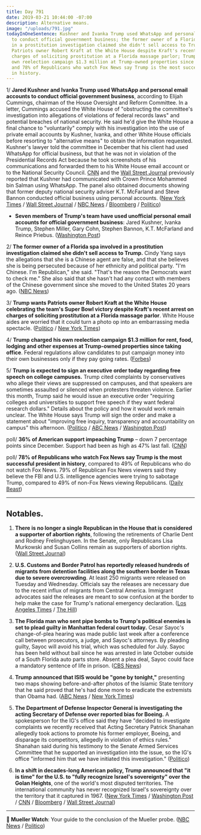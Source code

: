 ```yaml
---
title: Day 791
date: 2019-03-21 10:44:00 -07:00
description: Alternative means.
image: "/uploads/791.jpg"
todayInOneSentence: Kushner and Ivanka Trump used WhatsApp and personal email accounts
  to conduct official government business; the former owner of a Florida spa involved
  in a prostitution investigation claimed she didn't sell access to Trump; Trump wants
  Patriots owner Robert Kraft at the White House despite Kraft's recent arrest on
  charges of soliciting prostitution at a Florida massage parlor; Trump charged his
  own reelection campaign $1.3 million at Trump-owned properties since taking office;
  and 78% of Republicans who watch Fox News say Trump is the most successful president
  in history.
---
```


1/ **Jared Kushner and Ivanka Trump used WhatsApp and personal email accounts to conduct official government business**, according to Elijah Cummings, chairman of the House Oversight and Reform Committee. In a letter, Cummings accused the White House of "obstructing the committee's investigation into allegations of violations of federal records laws" and potential breaches of national security. He said he'd give the White House a final chance to "voluntarily" comply with his investigation into the use of private email accounts by Kushner, Ivanka, and other White House officials before resorting to "alternative means" to obtain the information requested. Kushner's lawyer told the committee in December that his client had used WhatsApp for official business, but that he was not in violation of the Presidential Records Act because he took screenshots of his communications and forwarded them to his White House email account or to the National Security Council. [CNN](https://www.cnn.com/2018/10/17/politics/jared-kushner-saudi-ties-jamal-khashoggi/index.html) and the [Wall Street Journal](https://www.wsj.com/articles/trumps-big-bet-on-saudis-now-poses-a-bigger-dilemma-1540402173) previously reported that Kushner had communicated with Crown Prince Mohammed bin Salman using WhatsApp. The panel also obtained documents showing that former deputy national security adviser K.T. McFarland and Steve Bannon conducted official business using personal accounts. ([New York Times](https://www.nytimes.com/2019/03/21/us/politics/jared-kushner-whatsapp-official-use.html) / [Wall Street Journal](https://www.wsj.com/articles/house-democrats-probe-white-house-officials-email-use-11553188033) / [NBC News](https://www.nbcnews.com/politics/congress/cummings-gives-white-house-last-chance-comply-request-email-use-n985966) / [Bloomberg](https://www.bloomberg.com/news/articles/2019-03-21/democrats-demand-records-on-kushner-s-use-of-email-message-apps) / [Politico](https://www.politico.com/story/2019/03/21/elijah-cummings-jared-kushner-encrypted-app-1230978))

* **Seven members of Trump's team have used unofficial personal email accounts for official government business**: Jared Kushner, Ivanka Trump, Stephen Miller, Gary Cohn, Stephen Bannon, K.T. McFarland and Reince Priebus. ([Washington Post](https://www.washingtonpost.com/politics/2019/03/21/their-emails-seven-members-trumps-team-have-used-unofficial-communications-tools/))

2/ **The former owner of a Florida spa involved in a prostitution investigation claimed she didn't sell access to Trump.** Cindy Yang  says the allegations that she is a Chinese agent are false, and that she believes she is being persecuted because of her ethnicity and political party. "I'm Chinese. I'm Republican," she said. "That's the reason the Democrats want to check me." She also said that she hasn't had any contact with members of the Chinese government since she moved to the United States 20 years ago. ([NBC News](https://www.nbcnews.com/politics/donald-trump/ex-spa-owner-denies-selling-access-trump-says-dems-target-n985381))

3/ **Trump wants Patriots owner Robert Kraft at the White House celebrating the team's Super Bowl victory despite Kraft's recent arrest on charges of soliciting prostitution at a Florida massage parlor**. White House aides are worried that it could turn a photo op into an embarrassing media spectacle. ([Politico](https://www.politico.com/story/2019/03/20/trump-bob-kraft-visit-1230492) / [New York Times](https://www.nytimes.com/2019/03/21/us/politics/trump-robert-kraft-white-house.html))

4/ **Trump charged his own reelection campaign $1.3 million for rent, food, lodging and other expenses at Trump-owned properties since taking office**. Federal regulations allow candidates to put campaign money into their own businesses only if they pay going rates. ([Forbes](https://www.forbes.com/sites/danalexander/2019/03/20/trump-has-now-shifted-13m-of-campaign-donor-money-into-his-business/#6e53a2647aaf))

5/ **Trump is expected to sign an executive order today regarding free speech on college campuses.** Trump cited complaints by conservatives who allege their views are suppressed on campuses, and that speakers are sometimes assaulted or silenced when protesters threaten violence. Earlier this month, Trump said he would issue an executive order "requiring colleges and universities to support free speech if they want federal research dollars." Details about the policy and how it would work remain unclear. The White House says Trump will sign the order and make a statement about "improving free inquiry, transparency and accountability on campus" this afternoon. ([Politico](https://www.politico.com/story/2019/03/20/trump-free-speech-devos-1230490) / [ABC News](https://abcnews.go.com/Politics/trump-sign-executive-order-threatening-aid-colleges-speakers/story?id=61833503) / [Washington Post](https://www.washingtonpost.com/education/2019/03/21/trump-expected-sign-executive-order-free-speech/))

poll/ **36% of American support impeaching Trump** – down 7 percentage points since December. Support had been as high as 47% last fall. ([CNN](https://www.cnn.com/2019/03/20/politics/cnn-poll-impeachment-trump-russia/index.html))

poll/ **78% of Republicans who watch Fox News say Trump is the most successful president in history**, compared to 49% of Republicans who do not watch Fox News. 79% of Republican Fox News viewers said they believe the FBI and U.S. intelligence agencies were trying to sabotage Trump, compared to 49% of non-Fox News viewing Republicans. ([Daily Beast](https://www.thedailybeast.com/poll-78-of-gop-fox-news-viewers-say-trump-is-best-president-ever))

---

## Notables.

1. **There is no longer a single Republican in the House that is considered a supporter of abortion rights**, following the retirements of Charlie Dent and Rodney Frelinghuysen. In the Senate, only Republicans Lisa Murkowski and Susan Collins remain as supporters of abortion rights. ([Wall Street Journal](https://www.wsj.com/articles/house-republicans-now-unanimous-in-opposing-abortion-rights-11553172954))

2. **U.S. Customs and Border Patrol has reportedly released hundreds of migrants from detention facilities along the southern border in Texas due to severe overcrowding**. At least 250 migrants were released on Tuesday and Wednesday. Officials say the releases are necessary due to the recent influx of migrants from Central America. Immigrant advocates said the releases are meant to sow confusion at the border to help make the case for Trump's national emergency declaration. ([Los Angeles Times](https://www.latimes.com/nation/la-na-texas-border-migrants-released-20190319-story.html) / [The Hill](https://thehill.com/homenews/administration/435053-border-patrol-releasing-migrants-due-to-overcrowding-report))

3. **The Florida man who sent pipe bombs to Trump's political enemies is set to plead guilty in Manhattan federal court today.** Cesar Sayoc's change-of-plea hearing was made public last week after a conference call between prosecutors, a judge, and Sayoc's attorneys. By pleading guilty, Sayoc will avoid his trial, which was scheduled for July. Sayoc has been held without bail since he was arrested in late October outside of a South Florida auto parts store. Absent a plea deal, Sayoc could face a mandatory sentence of life in prison. ([CBS News](https://www.cbsnews.com/news/florida-man-who-sent-pipe-bombs-to-media-trump-critics-set-to-plead-guilty/))

4. **Trump announced that ISIS would be "gone by tonight,"** presenting two maps showing before-and-after photos of the Islamic State territory that he said proved that he's had done more to eradicate the extremists than Obama had. ([ABC News](https://abcnews.go.com/Politics/president-donald-trump-showing-map-declares-isis-tonight/story?id=61819010) / [New York Times](https://www.nytimes.com/2019/03/20/us/politics/trump-isis.html))

5. **The Department of Defense Inspector General is investigating the acting Secretary of Defense over reported bias for Boeing.** A spokesperson for the IG's office said they have "decided to investigate complaints we recently received that Acting Secretary Patrick Shanahan allegedly took actions to promote his former employer, Boeing, and disparage its competitors, allegedly in violation of ethics rules." Shanahan said during his testimony to the Senate Armed Services Committee that he supported an investigation into the issue, so the IG's office "informed him that we have initiated this investigation." ([Politico](https://www.politico.com/story/2019/03/20/pentagon-investigating-shanahan-boeing-ties-1284597))

6. **In a shift in decades-long American policy, Trump announced that "it is time" for the U.S. to "fully recognize Israel's sovereignty" over the Golan Heights**, one of the world's most disputed territories. The international community has never recognized Israel's sovereignty over the territory that it captured in 1967. ([New York Times](https://www.nytimes.com/2019/03/21/us/politics/golan-heights-trump.html) / [Washington Post](https://www.washingtonpost.com/politics/trump-endorses-israeli-control-of-the-disputed-golan-heights/2019/03/21/7cfc0554-4bfb-11e9-93d0-64dbcf38ba41_story.html) / [CNN](https://www.cnn.com/2019/03/21/politics/trump-golan-heights-tweet/index.html) / [Bloomberg](https://www.bloomberg.com/news/articles/2019-03-21/trump-says-time-to-recognize-golan-heights-as-part-of-israel) / [Wall Street Journal](https://www.wsj.com/articles/trump-time-for-u-s-to-recognize-israels-sovereignty-over-golan-heights-11553187644))

---

**📓 Mueller Watch**:  Your guide to the conclusion of the Mueller probe. ([NBC News](https://www.nbcnews.com/politics/meet-the-press/washington-braces-mueller-report-n985751) / [Politico](https://www.politico.com/story/2019/03/20/guide-end-mueller-probe-1230488))